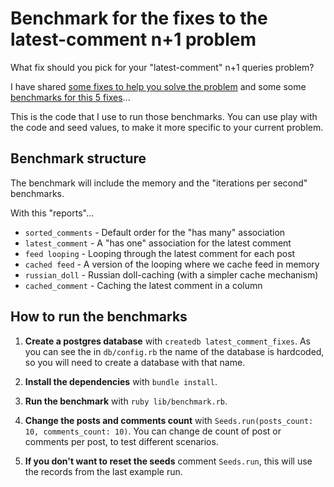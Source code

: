 # Benchmark for the fixes to the latest-comment n+1 problem

What fix should you pick for your "latest-comment" n+1 queries problem?

I have shared [some fixes to help you solve the
problem](/5-ways-to-fix-the-latest-comment-n-1-problem.html) and some some
[benchmarks for this 5
fixes](benchmarks-for-the-fixes-to-the-latest-comment-n-1-problem.html)...

This is the code that I use to run those benchmarks. You can use play with the
code and seed values, to make it more specific to your current problem.

## Benchmark structure

The benchmark will include the memory and the "iterations per second" benchmarks.

With this "reports"…

* `sorted_comments` - Default order for the "has many" association
* `latest_comment` - A "has one" association for the latest comment
* `feed looping` - Looping through the latest comment for each post
* `cached feed` - A version of the looping where we cache feed in memory
* `russian_doll` - Russian doll-caching (with a simpler cache mechanism)
* `cached_comment` - Caching the latest comment in a column


## How to run the benchmarks

1. **Create a postgres database** with `createdb latest_comment_fixes`. As
   you can see the in `db/config.rb` the name of the database is hardcoded, so
   you will need to create a database with that name.

2. **Install the dependencies** with `bundle install`.

3. **Run the benchmark** with `ruby lib/benchmark.rb`.

4. **Change the posts and comments count**  with `Seeds.run(posts_count: 10,
   comments_count: 10)`. You can change de count of post or comments per post,
   to test different scenarios.

5. **If you don't want to reset the seeds** comment `Seeds.run`, this will use
   the records from the last example run.
